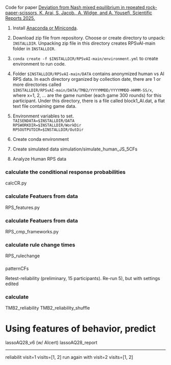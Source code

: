 
Code for paper [Deviation from Nash mixed equilibrium in repeated rock-paper-scissors, K. Arai, S. Jacob., A. Widge, and A. Yousefi, Scientific Reports 2025.](https://www.nature.com/articles/s41598-025-95444-6)

1)  Install [Anaconda or Miniconda](https://www.anaconda.com/docs/getting-started/miniconda/main).

2)  Download zip file from repository.
   Choose or create directory to unpack: `INSTALLDIR`.  Unpacking zip file in this directory creates RPSvAI-main folder in `INSTALLDIR`.

3)  `conda create -f $INSTALLDIR/RPSvAI-main/environment.yml` to create environment to run code.

4)  Folder `$INSTALLDIR/RPSvAI-main/DATA` contains anonymized human vs AI RPS data.  In each directory organized by collection date, there are 1 or more directories called \
    `$INSTALLDIR/RPSvAI-main/DATA/TMB2/YYYYMMDD/YYYYMMDD-HHMM-SS/x`, \
    where x=1, 2, ... are the game number (each game 300 rounds) for this participant.  Under this directory, there is a file called block1_AI.dat, a flat text file containing game data.

5)  Environment variables to set.\
`TAISENDATA=$INSTALLDIR/DATA`\
`RPSWORKDIR=$INSTALLDIR/WorkDir`\
`RPSOUTPUTDIR=$INSTALLDIR/OutDir`

3)  Create conda environment

4)  Create simulated data
simulation/simulate_human_JS_5CFs

5)  Analyze Human RPS data
### calculate the conditional response probabilities
calcCR.py
### calculate Featuers from data
RPS_features.py
### calculate Featuers from data
RPS_cmp_frameworks.py
### calculate rule change times
RPS_rulechange
### 
patternCFs

Retest-reliability  (preliminary, 15 participants).   Re-run 5), but with settings edited
###  calculate 
TMB2_reliability
TMB2_reliability_shuffle

#  Using features of behavior, predict
lassoAQ28_v6  (w/ AIcert)
lassoAQ28_report

----

reliabilit
visit=1
visits=[1, 2]
run again with
visit=2
visits=[1, 2]
